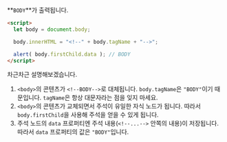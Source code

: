 **`BODY`**가 출력됩니다.

```html run
<script>
  let body = document.body;

  body.innerHTML = "<!--" + body.tagName + "-->";

  alert( body.firstChild.data ); // BODY
</script>
```

차근차근 설명해보겠습니다.

1. `<body>`의 콘텐츠가 `<!--BODY-->`로 대체됩니다. `body.tagName`은  `"BODY"`이기 때문입니다. `tagName`은 항상 대문자라는 점을 잊지 마세요.
2. `<body>`의 콘텐츠가  교체되면서 주석이 유일한 자식 노드가 됩니다. 따라서 `body.firstChild`을 사용해 주석을 얻을 수 있게 됩니다.
3. 주석 노드의 `data` 프로퍼티엔 주석 내용(`<!--...-->` 안쪽의 내용)이 저장됩니다. 따라서 `data` 프로퍼티의 값은 `"BODY"`입니다.

